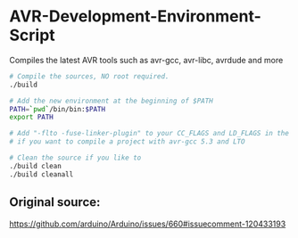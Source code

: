 # AVR-Development-Environment-Script
Compiles the latest AVR tools such as avr-gcc, avr-libc, avrdude and more

```bash
# Compile the sources, NO root required.
./build

# Add the new environment at the beginning of $PATH
PATH=`pwd`/bin/bin:$PATH
export PATH

# Add "-flto -fuse-linker-plugin" to your CC_FLAGS and LD_FLAGS in the makefile
# if you want to compile a project with avr-gcc 5.3 and LTO

# Clean the source if you like to
./build clean
./build cleanall
```

## Original source:
https://github.com/arduino/Arduino/issues/660#issuecomment-120433193
